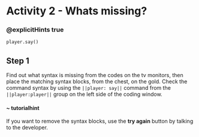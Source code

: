 # Activity 2 - Whats missing?

### @explicitHints true

```python
player.say()
```

## Step 1
Find out what syntax is missing from the codes on the tv monitors, then place the matching syntax blocks, from the chest, on the gold.
Check the command syntax by using the `||player: say||` command from the `||player:player||` group on the left side of the coding window.

#### ~ tutorialhint 
If you want to remove the syntax blocks, use the **try again** button by talking to the developer. 

